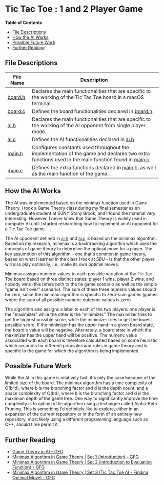 # Tic Tac Toe : 1 and 2 Player Game

**Table of Contents**
  - [File Descriptions](#file-descriptions)
  - [How the AI Works](#how-the-ai-works)
  - [Possible Future Work](#possible-future-work)
  - [Further Reading](#further-reading)

## File Descriptions

| File Name | Description |
| --------- | ----------- |
| [board.h](./src/board.h) | Declares the main functionalities that are specific to the working of the Tic Tac Toe board in a macOS terminal. |
| [board.c](./src/board.c) | Defines the board functionalities declared in [board.h](./src/board.h). |
| [ai.h](./src/ai.h) | Declares the main functionalities that are specific to the working of the AI opponent from single player mode. |
| [ai.c](./src/ai.c) | Defines the AI functionalities declared in [ai.h](./src/ai.h). |
| [main.h](./src/main.h) | Configures constants used throughout the implementation of the game and declares two extra functions used in the main function found in [main.c](./src/main.c). |
| [main.c](./src/main.c) | Defines the extra functions declared in [main.h](./src/main.h), as well as the main function of the game. |

## How the AI Works

The AI was implemented based on the minimax function used in Game Theory. I took a Game Theory class during my final semester as an undergraduate student at SUNY Stony Brook, and I found the material very interesting. However, I never knew that Game Theory is widely used in computer AI until I started researching how to implement an AI opponent for a Tic Tac Toe game.

The AI opponent defined in [ai.h](./src/ai.h) and [ai.c](./src/ai.c) is based on the minimax algorithm. Based on my research, minimax is a backtracking algorithm which uses the concepts of game theory to determine the optimal move for a player. The key assumption of this algorithm - one that's common in game theory, based on what I learned in the class I took at SBU - is that the other player will also play optimally, i.e., make its own optimal moves.

Minimax assigns numeric values to each possible variation of the Tic Tac Toe board based on three distinct states: player 1 wins, player 2 wins, and nobody wins (this refers both to the tie game scenario as well as the simple "game isn't over" scenario). The sum of these three numeric values should be zero, since the minimax algorithm is specific to zero-sum games (games where the sum of all possible numeric outcome values is zero)

The algorithm also assigns a label to each of the two players: one player is the "maximizer" while the other is the "minimizer." The maximizer tries to get the highest possible score, while the minimizer tries to get the lowest possible score. If the minimizer has the upper hand in a given board state, the board's value will be negative. Alternately, a board state in which the maximizer has the upper hand will be positive. The numeric value associated with each board is therefore calculated based on some heuristic which accounts for different principles and rules in game theory and is specific to the game for which the algorithm is being implemented.

## Possible Future Work

While the AI in this game is relatively fast, it's only the case because of the limited size of the board. The minimax algorithm has a time complexity of O(b^d), where b is the branching factor and d is the depth count, and a space complexity of O(bd), where b is the branching factor and d is the maximum depth of the game tree. One way to significantly improve the time complexity is to optimize the algorithm using a technique called Alpha-Beta Pruning. This is something I'd definitely like to explore, either in an expansion of the current repository or in the form of an entirely new repository, most likely using a different programming language such as C++, should time permit it.

## Further Reading
 - [Game Theory in AI - GFG](https://www.geeksforgeeks.org/game-theory-in-ai)
 - [Minimax Algorithm in Game Theory | Set 1 (Introduction) - GFG](https://www.geeksforgeeks.org/minimax-algorithm-in-game-theory-set-1-introduction/)
 - [Minimax Algorithm in Game Theory | Set 2 (Introduction to Evaluation Function) - GFG](https://www.geeksforgeeks.org/introduction-to-evaluation-function-of-minimax-algorithm-in-game-theory/)
 - [Minimax Algorithm in Game Theory | Set 3 (Tic Tac Toe AI - Finding Optimal Move) - GFG](https://www.geeksforgeeks.org/minimax-algorithm-in-game-theory-set-3-tic-tac-toe-ai-finding-optimal-move/)